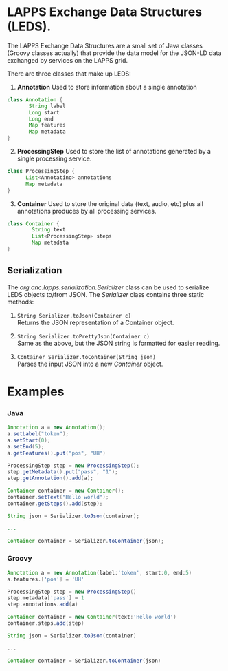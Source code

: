 LAPPS Exchange Data Structures (LEDS).
======================================

The LAPPS Exchange Data Structures are a small set of Java classes (Groovy classes 
actually) that provide the data model for the JSON-LD data exchanged by services on the
LAPPS grid.

There are three classes that make up LEDS:

1. **Annotation** Used to store information about a single annotation
```groovy
class Annotation {
       String label
       Long start
       Long end
       Map features
       Map metadata
}
```

2. **ProcessingStep** Used to store the list of annotations generated by a single processing service.
```groovy
class ProcessingStep {
      List<Annotatino> annotations
      Map metadata
}
```

3. **Container** Used to store the original data (text, audio, etc) plus all annotations produces by all
processing services.
```groovy
class Container {
        String text
        List<ProcessingStep> steps
        Map metadata
}
```

Serialization
--

The _org.anc.lapps.serialization.Serializer_ class can be used to serialize LEDS objects
to/from JSON.  The _Serializer_ class contains three static methods:

1.  `String Serializer.toJson(Container c)` <br/>
    Returns the JSON representation of a Container object.


1.  `String Serializer.toPrettyJson(Container c)` <br/>
    Same as the above, but the JSON string is formatted for easier reading.

1.  `Container Serializer.toContainer(String json)`<br/>
    Parses the input JSON into a new _Container_ object.

Examples
==

### Java

```java
Annotation a = new Annotation();
a.setLabel("token");
a.setStart(0);
a.setEnd(5);
a.getFeatures().put("pos", "UH")

ProcessingStep step = new ProcessingStep();
step.getMetadata().put("pass", "1");
step.getAnnotation().add(a);

Container container = new Container();
container.setText("Hello world");
container.getSteps().add(step);

String json = Serializer.toJson(container);

...

Container container = Serializer.toContainer(json);
```

### Groovy
```groovy
Annotation a = new Annotation(label:'token', start:0, end:5)
a.features.['pos'] = 'UH'

ProcessingStep step = new ProcessingStep()
step.metadata['pass'] = 1
step.annotations.add(a)

Container container = new Container(text:'Hello world')
container.steps.add(step)

String json = Serializer.toJson(container)

...

Container container = Serializer.toContainer(json)
```
